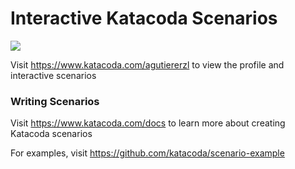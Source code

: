 # Interactive Katacoda Scenarios

[![](http://shields.katacoda.com/katacoda/agutiererzl/count.svg)](https://www.katacoda.com/agutiererzl "Get your profile on Katacoda.com")

Visit https://www.katacoda.com/agutiererzl to view the profile and interactive scenarios

### Writing Scenarios
Visit https://www.katacoda.com/docs to learn more about creating Katacoda scenarios

For examples, visit https://github.com/katacoda/scenario-example
